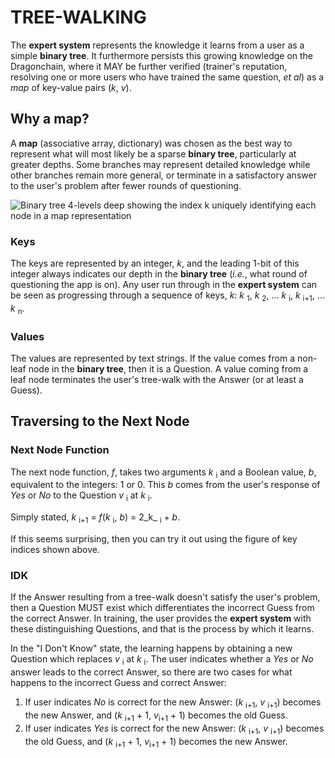 # TREE-WALKING

The **expert system** represents the knowledge it learns from a user as a simple **binary tree**. It furthermore persists this growing knowledge on the Dragonchain, where it MAY be further verified (trainer's reputation, resolving one or more users who have trained the same question, _et al_) as a *map* of key-value pairs (_k_, _v_).

## Why a map?

A **map** (associative array, dictionary) was chosen as the best way to represent what will most likely be a sparse **binary tree**, particularly at greater depths. Some branches may represent detailed knowledge while other branches remain more general, or terminate in a satisfactory answer to the user's problem after fewer rounds of questioning.

![Binary tree 4-levels deep showing the index k uniquely identifying each node in a map representation](https://github.com/derekharmon/flutter_expert_system/raw/master/docs/figures/BinaryTree.png)

### Keys

The keys are represented by an integer, _k_, and the leading 1-bit of this integer always indicates our depth in the **binary tree** (_i.e._, what round of questioning the app is on). Any user run through in the **expert system** can be seen as progressing through a sequence of keys, _k_: _k_ <sub>1</sub>, _k_ <sub>2</sub>, ... _k_ <sub>i</sub>, _k_ <sub>i+1</sub>, ... _k_ <sub>n</sub>.

### Values

The values are represented by text strings. If the value comes from a non-leaf node in the **binary tree**, then it is a Question. A value coming from a leaf node terminates the user's tree-walk with the Answer (or at least a Guess).

## Traversing to the Next Node

### Next Node Function

The next node function, _f_, takes two arguments _k_ <sub>i</sub> and a Boolean value, _b_, equivalent to the integers: 1 or 0. This _b_ comes from the user's response of _Yes_ or _No_ to the Question _v_ <sub>i</sub> at _k_ <sub>i</sub>.

Simply stated, _k_ <sub>i+1</sub> = _f_(_k_ <sub>i</sub>, _b_) = 2_k_ <sub>i</sub> + _b_.

If this seems surprising, then you can try it out using the figure of key indices shown above. 

### IDK

If the Answer resulting from a tree-walk doesn't satisfy the user's problem, then a Question MUST exist which differentiates the incorrect Guess from the correct Answer. In training, the user provides the **expert system** with these distinguishing Questions, and that is the process by which it learns.

In the "I Don't Know" state, the learning happens by obtaining a new Question which replaces _v_ <sub>i</sub> at _k_ <sub>i</sub>. The user indicates whether a _Yes_ or _No_ answer leads to the correct Answer, so there are two cases for what happens to the incorrect Guess and correct Answer:

1. If user indicates _No_ is correct for the new Answer: (_k_ <sub>i+1</sub>, _v_ <sub>i+1</sub>) becomes the new Answer, and (_k_ <sub>i+1</sub> + 1, _v_<sub>i+1</sub> + 1) becomes the old Guess.
2. If user indicates _Yes_ is correct for the new Answer: (_k_ <sub>i+1</sub>, _v_ <sub>i+1</sub>) becomes the old Guess, and (_k_ <sub>i+1</sub> + 1, _v_<sub>i+1</sub> + 1) becomes the new Answer. 

